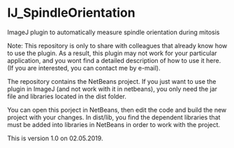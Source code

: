 # IJ_SpindleOrientation
ImageJ plugin to automatically measure spindle orientation during mitosis

Note: This repository is only to share with colleagues that already know how to use the plugin. As a result, this plugin may not work for your particular application, and you wont find a detailed description of how to use it here. (If you are interested, you can contact me by e-mail). 

The repository contains the NetBeans project. If you just want to use the plugin in ImageJ (and not work with it in netbeans), you only need the jar file and libraries located in the dist folder. 

You can open this porject in NetBeans, then edit the code and build the new project with your changes. 
In dist/lib, you find the dependent libraries that must be added into libraries in NetBeans in order to work with the project. 

This is version 1.0 on 02.05.2019. 
